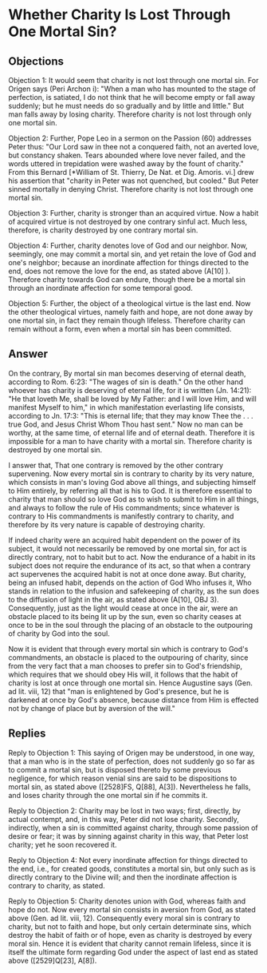 # Whether Charity Is Lost Through One Mortal Sin?

## Objections

Objection 1: It would seem that charity is not lost through one mortal sin. For Origen says (Peri Archon i): "When a man who has mounted to the stage of perfection, is satiated, I do not think that he will become empty or fall away suddenly; but he must needs do so gradually and by little and little." But man falls away by losing charity. Therefore charity is not lost through only one mortal sin.

Objection 2: Further, Pope Leo in a sermon on the Passion (60) addresses Peter thus: "Our Lord saw in thee not a conquered faith, not an averted love, but constancy shaken. Tears abounded where love never failed, and the words uttered in trepidation were washed away by the fount of charity." From this Bernard [*William of St. Thierry, De Nat. et Dig. Amoris. vi.] drew his assertion that "charity in Peter was not quenched, but cooled." But Peter sinned mortally in denying Christ. Therefore charity is not lost through one mortal sin.

Objection 3: Further, charity is stronger than an acquired virtue. Now a habit of acquired virtue is not destroyed by one contrary sinful act. Much less, therefore, is charity destroyed by one contrary mortal sin.

Objection 4: Further, charity denotes love of God and our neighbor. Now, seemingly, one may commit a mortal sin, and yet retain the love of God and one's neighbor; because an inordinate affection for things directed to the end, does not remove the love for the end, as stated above (A[10] ). Therefore charity towards God can endure, though there be a mortal sin through an inordinate affection for some temporal good.

Objection 5: Further, the object of a theological virtue is the last end. Now the other theological virtues, namely faith and hope, are not done away by one mortal sin, in fact they remain though lifeless. Therefore charity can remain without a form, even when a mortal sin has been committed.

## Answer

On the contrary, By mortal sin man becomes deserving of eternal death, according to Rom. 6:23: "The wages of sin is death." On the other hand whoever has charity is deserving of eternal life, for it is written (Jn. 14:21): "He that loveth Me, shall be loved by My Father: and I will love Him, and will manifest Myself to him," in which manifestation everlasting life consists, according to Jn. 17:3: "This is eternal life; that they may know Thee the . . . true God, and Jesus Christ Whom Thou hast sent." Now no man can be worthy, at the same time, of eternal life and of eternal death. Therefore it is impossible for a man to have charity with a mortal sin. Therefore charity is destroyed by one mortal sin.

I answer that, That one contrary is removed by the other contrary supervening. Now every mortal sin is contrary to charity by its very nature, which consists in man's loving God above all things, and subjecting himself to Him entirely, by referring all that is his to God. It is therefore essential to charity that man should so love God as to wish to submit to Him in all things, and always to follow the rule of His commandments; since whatever is contrary to His commandments is manifestly contrary to charity, and therefore by its very nature is capable of destroying charity.

If indeed charity were an acquired habit dependent on the power of its subject, it would not necessarily be removed by one mortal sin, for act is directly contrary, not to habit but to act. Now the endurance of a habit in its subject does not require the endurance of its act, so that when a contrary act supervenes the acquired habit is not at once done away. But charity, being an infused habit, depends on the action of God Who infuses it, Who stands in relation to the infusion and safekeeping of charity, as the sun does to the diffusion of light in the air, as stated above (A[10], OBJ 3). Consequently, just as the light would cease at once in the air, were an obstacle placed to its being lit up by the sun, even so charity ceases at once to be in the soul through the placing of an obstacle to the outpouring of charity by God into the soul.

Now it is evident that through every mortal sin which is contrary to God's commandments, an obstacle is placed to the outpouring of charity, since from the very fact that a man chooses to prefer sin to God's friendship, which requires that we should obey His will, it follows that the habit of charity is lost at once through one mortal sin. Hence Augustine says (Gen. ad lit. viii, 12) that "man is enlightened by God's presence, but he is darkened at once by God's absence, because distance from Him is effected not by change of place but by aversion of the will."

## Replies

Reply to Objection 1: This saying of Origen may be understood, in one way, that a man who is in the state of perfection, does not suddenly go so far as to commit a mortal sin, but is disposed thereto by some previous negligence, for which reason venial sins are said to be dispositions to mortal sin, as stated above ([2528]FS, Q[88], A[3]). Nevertheless he falls, and loses charity through the one mortal sin if he commits it.

Reply to Objection 2: Charity may be lost in two ways; first, directly, by actual contempt, and, in this way, Peter did not lose charity. Secondly, indirectly, when a sin is committed against charity, through some passion of desire or fear; it was by sinning against charity in this way, that Peter lost charity; yet he soon recovered it.

Reply to Objection 4: Not every inordinate affection for things directed to the end, i.e., for created goods, constitutes a mortal sin, but only such as is directly contrary to the Divine will; and then the inordinate affection is contrary to charity, as stated.

Reply to Objection 5: Charity denotes union with God, whereas faith and hope do not. Now every mortal sin consists in aversion from God, as stated above (Gen. ad lit. viii, 12). Consequently every moral sin is contrary to charity, but not to faith and hope, but only certain determinate sins, which destroy the habit of faith or of hope, even as charity is destroyed by every moral sin. Hence it is evident that charity cannot remain lifeless, since it is itself the ultimate form regarding God under the aspect of last end as stated above ([2529]Q[23], A[8]).